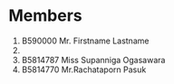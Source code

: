Members
=======

  1. B590000 Mr. Firstname Lastname
  2. 
  3. B5814787 Miss Supanniga Ogasawara
  4. B5814770 Mr.Rachataporn Pasuk
